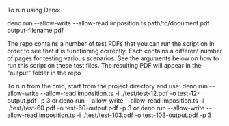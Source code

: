 To run using Deno:

deno run --allow-write --allow-read imposition.ts path/to/document.pdf output-filename.pdf

The repo contains a number of test PDFs that you can run the script on in order to see that it is functioning correctly. Each contains a different number of pages for testing various scenarios. See the arguments below on how to run this script on these test files. The resulting PDF will appear in the "output" folder in the repo

To run from the cmd, start from the project directory and use:
deno run --allow-write --allow-read imposition.ts -i ./test/test-12.pdf -o test-12-output.pdf -p 3
or
deno run --allow-write --allow-read imposition.ts -i ./test/test-60.pdf -o test-60-output.pdf -p 3
or
deno run --allow-write --allow-read imposition.ts -i ./test/test-103.pdf -o test-103-output.pdf -p 3
